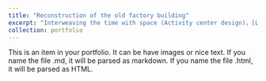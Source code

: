 ```yaml
---
title: "Reconstruction of the old factory building"
excerpt: "Interweaving the time with space (Activity center design)，[Link to the full PDF](https://www.dropbox.com/scl/fi/macagd41ectxkc92gxuzw/Profile_factory.pdf?rlkey=94295i4nbfey52nuvy6dzh5pf&st=bi8etgut&dl=0) <br/><img src='/images/cover2.png'>"
collection: portfolio
---
```


This is an item in your portfolio. It can be have images or nice text. If you name the file .md, it will be parsed as markdown. If you name the file .html, it will be parsed as HTML. 

